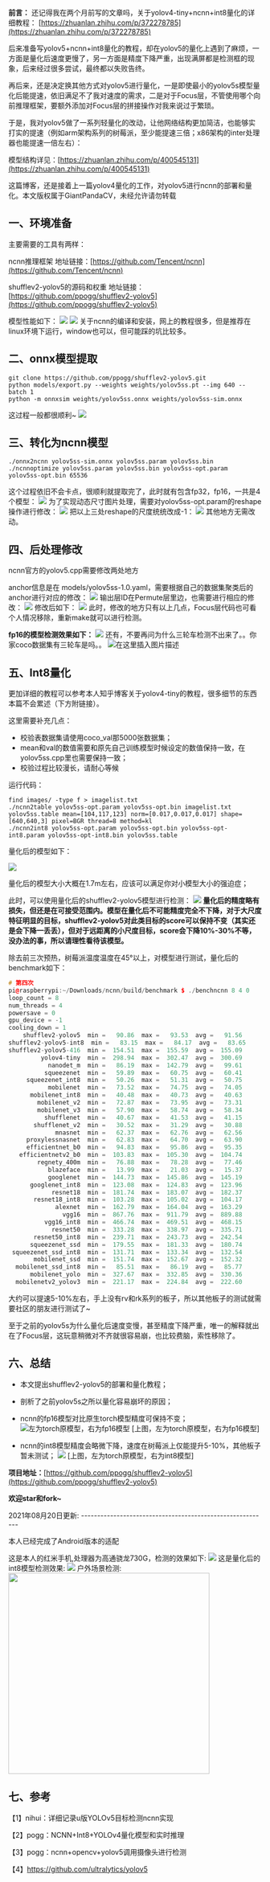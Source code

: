 ﻿

**前言：** 还记得我在两个月前写的文章吗，关于yolov4-tiny+ncnn+int8量化的详细教程：
[https://zhuanlan.zhihu.com/p/372278785](https://zhuanlan.zhihu.com/p/372278785)

后来准备写yolov5+ncnn+int8量化的教程，却在yolov5的量化上遇到了麻烦，一方面是量化后速度更慢了，另一方面是精度下降严重，出现满屏都是检测框的现象，后来经过很多尝试，最终都以失败告终。

再后来，还是决定换其他方式对yolov5进行量化，一是即使最小的yolov5s模型量化后能提速，依旧满足不了我对速度的需求，二是对于Focus层，不管使用哪个向前推理框架，要额外添加对Focus层的拼接操作对我来说过于繁琐。

于是，我对yolov5做了一系列轻量化的改动，让他网络结构更加简洁，也能够实打实的提速（例如arm架构系列的树莓派，至少能提速三倍；x86架构的inter处理器也能提速一倍左右）：

模型结构详见：[https://zhuanlan.zhihu.com/p/400545131](https://zhuanlan.zhihu.com/p/400545131)

这篇博客，还是接着上一篇yolov4量化的工作，对yolov5进行ncnn的部署和量化。本文版权属于GiantPandaCV，未经允许请勿转载

## 一、环境准备

主要需要的工具有两样：

ncnn推理框架
地址链接：[https://github.com/Tencent/ncnn](https://github.com/Tencent/ncnn)

shufflev2-yolov5的源码和权重
地址链接：[https://github.com/ppogg/shufflev2-yolov5](https://github.com/ppogg/shufflev2-yolov5)

模型性能如下：
![](https://img-blog.csdnimg.cn/img_convert/f046577328e479a1018835e84a3448e5.png)
![](https://img-blog.csdnimg.cn/img_convert/afe43f063fcc7047490c925bd5d1d636.png)
关于ncnn的编译和安装，网上的教程很多，但是推荐在linux环境下运行，window也可以，但可能踩的坑比较多。

## 二、onnx模型提取

```
git clone https://github.com/ppogg/shufflev2-yolov5.git
python models/export.py --weights weights/yolov5ss.pt --img 640 --batch 1
python -m onnxsim weights/yolov5ss.onnx weights/yolov5ss-sim.onnx
```
这过程一般都很顺利~
![](https://img-blog.csdnimg.cn/img_convert/294cb9229196bdecf60147a7af813514.png)
## 三、转化为ncnn模型

```
./onnx2ncnn yolov5ss-sim.onnx yolov5ss.param yolov5ss.bin
./ncnnoptimize yolov5ss.param yolov5ss.bin yolov5ss-opt.param yolov5ss-opt.bin 65536
```
这个过程依旧不会卡点，很顺利就提取完了，此时就有包含fp32，fp16，一共是4个模型：
![](https://img-blog.csdnimg.cn/img_convert/671dedfde9d65099f229a5f36f971cdb.png)
为了实现动态尺寸图片处理，需要对yolov5ss-opt.param的reshape操作进行修改：
![](https://img-blog.csdnimg.cn/img_convert/1c074954cdf08877d877cabf53a7323a.png)
把以上三处reshape的尺度统统改成-1：
![](https://img-blog.csdnimg.cn/img_convert/13c387512332041510d4a4d9cc351d0e.png)
其他地方无需改动。

## 四、后处理修改

ncnn官方的yolov5.cpp需要修改两处地方

anchor信息是在 models/yolov5ss-1.0.yaml，需要根据自己的数据集聚类后的anchor进行对应的修改：
![](https://img-blog.csdnimg.cn/img_convert/8161269cf0a6f81aa397471b8814a052.png)
输出层ID在Permute层里边，也需要进行相应的修改：
![](https://img-blog.csdnimg.cn/img_convert/fbd99ea69616538091fe6f0b53cccfb6.png)
修改后如下：
![](https://img-blog.csdnimg.cn/img_convert/4b766e9ed962e1d9a816fcfb07d4d967.png)
此时，修改的地方只有以上几点，Focus层代码也可看个人情况移除，重新make就可以进行检测。

**fp16的模型检测效果如下：**
![](https://img-blog.csdnimg.cn/img_convert/231e0a41290dd57232aedf75e0aa6535.png)
还有，不要再问为什么三轮车检测不出来了。。你家coco数据集有三轮车是吗。。
![在这里插入图片描述](https://img-blog.csdnimg.cn/61708eabc6b64333af7feebf90b15625.png)

## 五、Int8量化

更加详细的教程可以参考本人知乎博客关于yolov4-tiny的教程，很多细节的东西本篇不会累述（下方附链接）。

这里需要补充几点：

 - 校验表数据集请使用coco_val那5000张数据集；
 - mean和val的数值需要和原先自己训练模型时候设定的数值保持一致，在yolov5ss.cpp里也需要保持一致；
 - 校验过程比较漫长，请耐心等候

运行代码：

```
find images/ -type f > imagelist.txt
./ncnn2table yolov5ss-opt.param yolov5ss-opt.bin imagelist.txt yolov5ss.table mean=[104,117,123] norm=[0.017,0.017,0.017] shape=[640,640,3] pixel=BGR thread=8 method=kl
./ncnn2int8 yolov5ss-opt.param yolov5ss-opt.bin yolov5ss-opt-int8.param yolov5ss-opt-int8.bin yolov5ss.table
```
量化后的模型如下：

![](https://img-blog.csdnimg.cn/img_convert/b2db624342eb306940ade45ff8c34ff1.png)

量化后的模型大小大概在1.7m左右，应该可以满足你对小模型大小的强迫症；

此时，可以使用量化后的shufflev2-yolov5模型进行检测：
![](https://img-blog.csdnimg.cn/img_convert/1f666f55c300fde4f43c4bec0aff32ac.png)
**量化后的精度略有损失，但还是在可接受范围内。模型在量化后不可能精度完全不下降，对于大尺度特征明显的目标，shufflev2-yolov5对此类目标的score可以保持不变（其实还是会下降一丢丢），但对于远距离的小尺度目标，score会下降10%-30%不等，没办法的事，所以请理性看待该模型。**

除去前三次预热，树莓派温度温度在45°以上，对模型进行测试，量化后的benchmark如下：

```cpp
# 第四次
pi@raspberrypi:~/Downloads/ncnn/build/benchmark $ ./benchncnn 8 4 0
loop_count = 8
num_threads = 4
powersave = 0
gpu_device = -1
cooling_down = 1
    shufflev2-yolov5  min =   90.86  max =   93.53  avg =   91.56
shufflev2-yolov5-int8  min =   83.15  max =   84.17  avg =   83.65
shufflev2-yolov5-416  min =  154.51  max =  155.59  avg =  155.09
         yolov4-tiny  min =  298.94  max =  302.47  avg =  300.69
           nanodet_m  min =   86.19  max =  142.79  avg =   99.61
          squeezenet  min =   59.89  max =   60.75  avg =   60.41
     squeezenet_int8  min =   50.26  max =   51.31  avg =   50.75
           mobilenet  min =   73.52  max =   74.75  avg =   74.05
      mobilenet_int8  min =   40.48  max =   40.73  avg =   40.63
        mobilenet_v2  min =   72.87  max =   73.95  avg =   73.31
        mobilenet_v3  min =   57.90  max =   58.74  avg =   58.34
          shufflenet  min =   40.67  max =   41.53  avg =   41.15
       shufflenet_v2  min =   30.52  max =   31.29  avg =   30.88
             mnasnet  min =   62.37  max =   62.76  avg =   62.56
     proxylessnasnet  min =   62.83  max =   64.70  avg =   63.90
     efficientnet_b0  min =   94.83  max =   95.86  avg =   95.35
   efficientnetv2_b0  min =  103.83  max =  105.30  avg =  104.74
        regnety_400m  min =   76.88  max =   78.28  avg =   77.46
           blazeface  min =   13.99  max =   21.03  avg =   15.37
           googlenet  min =  144.73  max =  145.86  avg =  145.19
      googlenet_int8  min =  123.08  max =  124.83  avg =  123.96
            resnet18  min =  181.74  max =  183.07  avg =  182.37
       resnet18_int8  min =  103.28  max =  105.02  avg =  104.17
             alexnet  min =  162.79  max =  164.04  avg =  163.29
               vgg16  min =  867.76  max =  911.79  avg =  889.88
          vgg16_int8  min =  466.74  max =  469.51  avg =  468.15
            resnet50  min =  333.28  max =  338.97  avg =  335.71
       resnet50_int8  min =  239.71  max =  243.73  avg =  242.54
      squeezenet_ssd  min =  179.55  max =  181.33  avg =  180.74
 squeezenet_ssd_int8  min =  131.71  max =  133.34  avg =  132.54
       mobilenet_ssd  min =  151.74  max =  152.67  avg =  152.32
  mobilenet_ssd_int8  min =   85.51  max =   86.19  avg =   85.77
      mobilenet_yolo  min =  327.67  max =  332.85  avg =  330.36
  mobilenetv2_yolov3  min =  221.17  max =  224.84  avg =  222.60
```
大约可以提速5-10%左右，手上没有rv和rk系列的板子，所以其他板子的测试就需要社区的朋友进行测试了~

至于之前的yolov5s为什么量化后速度变慢，甚至精度下降严重，唯一的解释就出在了Focus层，这玩意稍微对不齐就很容易崩，也比较费脑，索性移除了。

## 六、总结

 - 本文提出shufflev2-yolov5的部署和量化教程；
 - 剖析了之前yolov5s之所以量化容易崩坏的原因；
 - ncnn的fp16模型对比原生torch模型精度可保持不变；
![左为torch原模型，右为fp16模型](https://img-blog.csdnimg.cn/img_convert/0f7e3388ae3ae50026fe134ffd309761.png)
[上图，左为torch原模型，右为fp16模型]

 - ncnn的int8模型精度会略微下降，速度在树莓派上仅能提升5-10%，其他板子暂未测试；
![](https://img-blog.csdnimg.cn/img_convert/9b76accd1db0d8fa43928ecd65da4520.png)
[上图，左为torch原模型，右为int8模型]

**项目地址：**[https://github.com/ppogg/shufflev2-yolov5](https://github.com/ppogg/shufflev2-yolov5)

**欢迎star和fork~**


2021年08月20日更新: ----------------------------------------------------------


本人已经完成了Android版本的适配

这是本人的红米手机,处理器为高通骁龙730G，检测的效果如下:
![](https://img-blog.csdnimg.cn/img_convert/9a86695b05c19f16f90f52367eea11bc.png)
这是量化后的int8模型检测效果:
![](https://img-blog.csdnimg.cn/img_convert/b20b7885a46008e7aef6018a5123dfdd.png)
户外场景检测:
<img src="https://user-images.githubusercontent.com/82716366/130357030-c4131b64-55e4-40c9-9f66-c17b42d2409b.jpg" width="400"/><br/>

## 七、参考

【1】nihui：详细记录u版YOLOv5目标检测ncnn实现

【2】pogg：NCNN+Int8+YOLOv4量化模型和实时推理

【3】pogg：ncnn+opencv+yolov5调用摄像头进行检测

【4】https://github.com/ultralytics/yolov5

